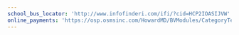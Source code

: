 ```yaml
---
school_bus_locator: 'http://www.infofinderi.com/ifi/?cid=HCP2IOASIJVW'
online_payments: 'https://osp.osmsinc.com/HowardMD/BVModules/CategoryTemplates/Detailed%20List%20with%20Properties/Category.aspx?categoryid=DA011'
---
```

